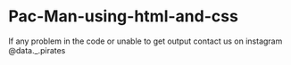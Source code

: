 # Pac-Man-using-html-and-css
If any problem in the code or unable to get output contact us on instagram @data._.pirates
